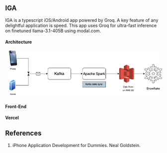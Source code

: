 ## IGA

IGA is a typescript iOS/Android app powered by Groq. A key feature of any delightful application is speed. This app uses Groq for ultra-fast inference on finetuned llama-3.1-405B using modal.com.  

#### Architecture

![Architecture](architecture/backend.png)

#### Front-End
**Vercel**


## References

1. iPhone Application Development for Dummies. Neal Goldstein.

